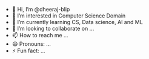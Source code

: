 - 👋 Hi, I’m @dheeraj-blip
- 👀 I’m interested in Computer Science Domain
- 🌱 I’m currently learning CS, Data science, AI and ML
- 💞️ I’m looking to collaborate on ...
- 📫 How to reach me ...
- 😄 Pronouns: ...
- ⚡ Fun fact: ...

<!---
dheeraj-blip/dheeraj-blip is a ✨ special ✨ repository because its `README.md` (this file) appears on your GitHub profile.
You can click the Preview link to take a look at your changes.
--->
